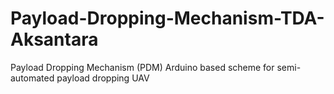 # Payload-Dropping-Mechanism-TDA-Aksantara
Payload Dropping Mechanism (PDM) Arduino based scheme for semi-automated payload dropping UAV
